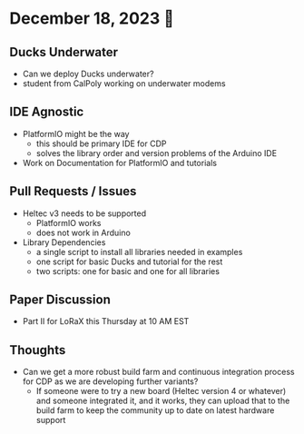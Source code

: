 # December 18, 2023 :duck:

## Ducks Underwater 
* Can we deploy Ducks underwater?
* student from CalPoly working on underwater modems 

## IDE Agnostic
* PlatformIO might be the way
    * this should be primary IDE for CDP
    * solves the library order and version problems of the Arduino IDE
* Work on Documentation for PlatformIO and tutorials

## Pull Requests / Issues
* Heltec v3 needs to be supported
    * PlatformIO works
    * does not work in Arduino
* Library Dependencies
    * a single script to install all libraries needed in examples
    * one script for basic Ducks and tutorial for the rest
    * two scripts: one for basic and one for all libraries

## Paper Discussion
* Part II for LoRaX this Thursday at 10 AM EST  

## Thoughts
* Can we get a more robust build farm and continuous integration process for CDP as we are developing further variants?
    * If someone were to try a new board (Heltec version 4 or whatever) and someone integrated it, and it works, they can upload that to the build farm to keep the community up to date on latest hardware support 